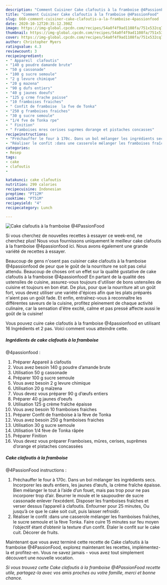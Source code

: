 ```yaml
---
description: "Comment Cuisiner Cake clafoutis à la framboise @4PassionFood"
title: "Comment Cuisiner Cake clafoutis à la framboise @4PassionFood"
slug: 660-comment-cuisiner-cake-clafoutis-a-la-framboise-4passionfood
date: 2020-10-12T20:35:12.398Z
image: https://img-global.cpcdn.com/recipes/54a0f4f9ad1108fa/751x532cq70/cake-clafoutis-a-la-framboise-4passionfood-photo-principale-de-la-recette.jpg
thumbnail: https://img-global.cpcdn.com/recipes/54a0f4f9ad1108fa/751x532cq70/cake-clafoutis-a-la-framboise-4passionfood-photo-principale-de-la-recette.jpg
cover: https://img-global.cpcdn.com/recipes/54a0f4f9ad1108fa/751x532cq70/cake-clafoutis-a-la-framboise-4passionfood-photo-principale-de-la-recette.jpg
author: Christopher Myers
ratingvalue: 4.3
reviewcount: 3
recipeingredient:
- " Appareil  clafoutis"
- "140 g poudre damande brute"
- "50 g cassonade"
- "100 g sucre semoule"
- "2 g levure chimique"
- "20 g mazena"
- "90 g dufs entiers"
- "40 g jaunes doeufs"
- "125 g crme frache paisse"
- "10 framboises fraiches"
- " Confit de framboise  la fve de Tonka"
- "250 g framboises fraiches"
- "30 g sucre semoule"
- "1/4 fve de Tonka rpe"
- " Finition"
- " Framboises mres cerises suprmes dorange et pistaches concasses"
recipeinstructions:
- "Préchauffer le four à 170c. Dans un bol mélanger les ingrédients secs. Incorporer les œufs entiers, les jaunes d’œufs, la crème fraîche épaisse. Bien mélanger le tout à l’aide d’un fouet, mais pas trop pour ne pas incorporer trop d’air. Beurrer le moule et le saupoudrer de sucre cassonade enlever l’excédent. Disposer les framboises fraîches et verser dessus l’appareil à clafoutis. Enfourner pour 25 minutes, Ou jusqu’à ce que le cake soit cuit, puis laisser refroidir."
- "Réaliser le confit :dans une casserole mélanger les framboises fraîches, le sucre semoule et la fève Tonka. Faire cuire 15 minutes sur feu moyen l’objectif étant d’obtenir la texture d’un confit. Étaler le confit sur le cake cuit. Décorer de fruits."
categories:
- Resep
tags:
- cake
- clafoutis
- 

katakunci: cake clafoutis  
nutrition: 299 calories
recipecuisine: Indonesian
preptime: "PT12M"
cooktime: "PT51M"
recipeyield: "4"
recipecategory: Lunch

---
```



![Cake clafoutis à la framboise
@4PassionFood](https://img-global.cpcdn.com/recipes/54a0f4f9ad1108fa/751x532cq70/cake-clafoutis-a-la-framboise-4passionfood-photo-principale-de-la-recette.jpg)

Si vous cherchez de nouvelles recettes à essayer ce week-end, ne cherchez plus! Nous vous fournissons uniquement le meilleur cake clafoutis à la framboise
@4passionfood ici. Nous avons également une grande variété de recettes à essayer.

Beaucoup de gens n'osent pas cuisiner cake clafoutis à la framboise
@4passionfood de peur que le goût de la nourriture ne soit pas celui attendu. Beaucoup de choses ont un effet sur la qualité gustative de cake clafoutis à la framboise
@4passionfood! En partant de la qualité des ustensiles de cuisine, assurez-vous toujours d'utiliser de bons ustensiles de cuisine et toujours en bon état. De plus, pour que la nourriture ait un goût fort, vous devez utiliser une variété d'épices afin que les plats préparés n'aient pas un goût fade. Et enfin, entraînez-vous à reconnaître les différentes saveurs de la cuisine, profitez pleinement de chaque activité culinaire, car la sensation d'être excité, calme et pas pressé affecte aussi le goût de la cuisine!

<!--inarticleads1-->

Vous pouvez cuire cake clafoutis à la framboise
@4passionfood en utilisant 16 Ingrédients et 2 pas. Voici comment vous atteindre cette.

##### Ingrédients de cake clafoutis à la framboise
@4passionfood :

1. Préparer  Appareil à clafoutis
1. Vous avez besoin 140 g poudre d’amande brute
1. Utilisation 50 g cassonade
1. Préparer 100 g sucre semoule
1. Vous avez besoin 2 g levure chimique
1. Utilisation 20 g maïzena
1. Vous devez vous préparer 90 g d’œufs entiers
1. Préparer 40 g jaunes d’oeufs
1. Utilisation 125 g crème fraîche épaisse
1. Vous avez besoin 10 framboises fraiches
1. Préparer  Confit de framboise à la fève de Tonka
1. Vous avez besoin 250 g framboises fraiches
1. Utilisation 30 g sucre semoule
1. Utilisation 1/4 fève de Tonka râpée
1. Préparer  Finition
1. Vous devez vous préparer  Framboises, mûres, cerises, suprêmes d’orange et pistaches concassées




<!--inarticleads2-->

##### Cake clafoutis à la framboise
@4PassionFood instructions :

1. Préchauffer le four à 170c. Dans un bol mélanger les ingrédients secs. Incorporer les œufs entiers, les jaunes d’œufs, la crème fraîche épaisse. Bien mélanger le tout à l’aide d’un fouet, mais pas trop pour ne pas incorporer trop d’air. Beurrer le moule et le saupoudrer de sucre cassonade enlever l’excédent. Disposer les framboises fraîches et verser dessus l’appareil à clafoutis. Enfourner pour 25 minutes, Ou jusqu’à ce que le cake soit cuit, puis laisser refroidir.
1. Réaliser le confit :dans une casserole mélanger les framboises fraîches, le sucre semoule et la fève Tonka. Faire cuire 15 minutes sur feu moyen l’objectif étant d’obtenir la texture d’un confit. Étaler le confit sur le cake cuit. Décorer de fruits.




<!--inarticleads1-->

<p>
Maintenant que vous avez terminé cette recette de Cake clafoutis à la framboise
@4PassionFood, explorez maintenant les recettes, implémentez-la et profitez-en. Vous ne savez jamais - vous avez tout simplement découvert une nouvelle vocation.
</p>

<p>
<i>Si vous trouvez cette Cake clafoutis à la framboise
@4PassionFood recette utile, partagez-la avec vos amis proches ou votre famille, merci et bonne chance.</i>
</p>
